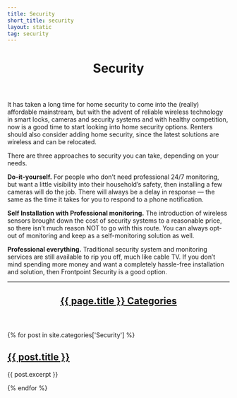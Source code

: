 ```yaml
---
title: Security
short_title: security
layout: static
tag: security
---
```


<!-- Home Automation Topic Boxes -->
<header class="major">
	<h1>Security</h1>
</header>

It has taken a long time for home security to come into the (really) affordable mainstream, but with the advent of reliable wireless technology in smart locks, cameras and security systems and with healthy competition, now is a good time to start looking into home security options. Renters should also consider adding home security, since the latest solutions are wireless and can be relocated. 

There are three approaches to security you can take, depending on your needs.

**Do-it-yourself.** For people who don’t need professional 24/7 monitoring, but want a little visibility into their household’s safety, then installing a few cameras will do the job. There will always be a delay in response — the same as the time it takes for you to respond to a phone notification. 

**Self Installation with Professional monitoring.** The introduction of wireless sensors brought down the cost of security systems to a reasonable price, so there isn’t much reason NOT to go with this route. You can always opt-out of monitoring and keep as a self-monitoring solution as well.

**Professional everything.** Traditional security system and monitoring services are still available to rip you off, much like cable TV. If you don’t mind spending more money and want a completely hassle-free installation and solution, then Frontpoint Security is a good option.

<hr class="minor" />

<!-- Home Automation Categories -->


<section>
	<a href="/category/{{ page.title }}">
      <header class="major">
	   <h2>{{ page.title }} Categories</h2>
	  </header>
	</a>
<div class="posts">
{% for post in site.categories['Security'] %}
	<article>
	  <div class="article-image" style='background-image: url("/assets/images/grid-ws2/{{ post.short_title }}.jpg");'>
			<div class="overlay"><a href="{{ post.url }}">
			  <h2>{{ post.title }}</h2></a>
			</div>
	  </div>
	  <p>{{ post.excerpt }}</p>
	</article>	
{% endfor %}
</div>
</section>